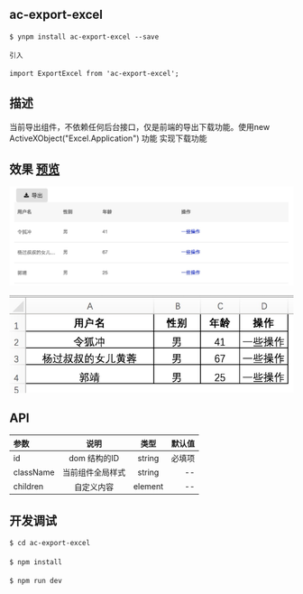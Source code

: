 ## ac-export-excel

```
$ ynpm install ac-export-excel --save

引入

import ExportExcel from 'ac-export-excel';

```
## 描述

当前导出组件，不依赖任何后台接口，仅是前端的导出下载功能。使用new ActiveXObject("Excel.Application") 功能 实现下载功能


## 效果  [预览](https://tinper-acs.github.io/ac-export-excel) 
 
 ![](media/15371866256103/15371866280681.jpg)


![](media/15371866256103/15371868201223.jpg)



## API

|参数|说明|类型|默认值|
|:--|:---:|:--:|---:|
|id | dom 结构的ID |string| 必填项 |
|className |当前组件全局样式|string| -- |
|children |自定义内容 |element | -- |
       

## 开发调试

```sh
$ cd ac-export-excel

$ npm install

$ npm run dev

```

